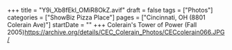 +++
title = "Y9i_Xb8fEkl_OMiR8OkZ.avif"
draft = false
tags = ["Photos"]
categories = ["ShowBiz Pizza Place"]
pages = ["Cincinnati, OH (8801 Colerain Ave)"]
startDate = ""
+++
Colerain's Tower of Power (Fall 2005)https://archive.org/details/CEC_Colerain_Photos/CECcolerain066.JPG/
